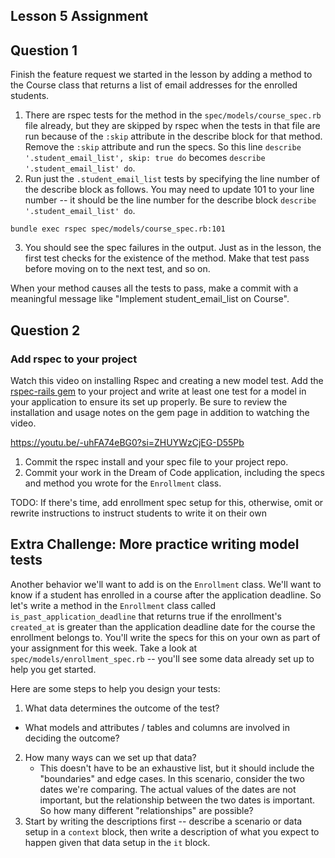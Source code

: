 ## Lesson 5 Assignment

## Question 1
Finish the feature request we started in the lesson by adding a method to the Course class that returns a list of email addresses for the enrolled students.

1. There are rspec tests for the method in the `spec/models/course_spec.rb` file already, but they are skipped by rspec when the tests in that file are run because of the `:skip` attribute in the describe block for that method. Remove the `:skip` attribute and run the specs. So this line `describe '.student_email_list', skip: true do` becomes `describe '.student_email_list' do`.
2. Run just the `.student_email_list` tests by specifying the line number of the describe block as follows. You may need to update 101 to your line number -- it should be the line number for the describe block `describe '.student_email_list' do`.
```
bundle exec rspec spec/models/course_spec.rb:101
```
3. You should see the spec failures in the output. Just as in the lesson, the first test checks for the existence of the method. Make that test pass before moving on to the next test, and so on.

When your method causes all the tests to pass, make a commit with a meaningful message like "Implement student_email_list on Course".

## Question 2
### Add rspec to your project
Watch this video on installing Rspec and creating a new model test. Add the [rspec-rails gem](https://github.com/rspec/rspec-rails) to your project and write at least one test for a model in your application to ensure its set up properly. Be sure to review the installation and usage notes on the gem page in addition to watching the video.

https://youtu.be/-uhFA74eBG0?si=ZHUYWzCjEG-D55Pb

1. Commit the rspec install and your spec file to your project repo. 
2. Commit your work in the Dream of Code application, including the specs and method you wrote for the `Enrollment` class.

TODO: If there's time, add enrollment spec setup for this, otherwise, omit or rewrite instructions to instruct students to write it on their own
## Extra Challenge: More practice writing model tests
Another behavior we'll want to add is on the `Enrollment` class. We'll want to know if a student has enrolled in a course after the application deadline. So let's write a method in the `Enrollment` class called `is_past_application_deadline` that returns true if the enrollment's `created_at` is greater than the application deadline date for the course the enrollment belongs to. You'll write the specs for this on your own as part of your assignment for this week. Take a look at `spec/models/enrollment_spec.rb` -- you'll see some data already set up to help you get started.

Here are some steps to help you design your tests:
1. What data determines the outcome of the test? 
  - What models and attributes / tables and columns are involved in deciding the outcome?
2. How many ways can we set up that data?
   - This doesn't have to be an exhaustive list, but it should include the "boundaries" and edge cases. In this scenario, consider the two dates we're comparing. The actual values of the dates are not important, but the relationship between the two dates is important. So how many different "relationships" are possible?
3. Start by writing the descriptions first -- describe a scenario or data setup in a `context` block, then write a description of what you expect to happen given that data setup in the `it` block.